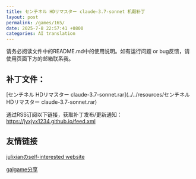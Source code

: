 ```yaml
---
title: センチネル HDリマスター claude-3.7-sonnet 机翻补丁
layout: post
permalink: /games/165/
date: 2025-7-8 22:57:41 +0800
categories: AI translation
---
```



请务必阅读文件中的README.md中的使用说明。如有运行问题 or bug反馈，请使用页面下方的邮箱联系我。



## 补丁文件：

[センチネル HDリマスター claude-3.7-sonnet.rar](../../resources/センチネル HDリマスター claude-3.7-sonnet.rar)

 

通过RSS订阅以下链接，获取补丁发布/更新通知：https://jyxjyx1234.github.io/feed.xml

## 友情链接

[julixianのself-interested website](https://julixian-siw.worldsystem.top/) 

[galgame分享](https://t.me/galgpt)
